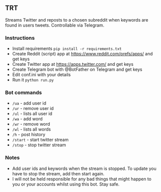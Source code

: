 ## TRT

Streams Twitter and reposts to a chosen subreddit when keywords are found in users tweets. Controllable via Telegram.

### Instructions

-   Install requirements `pip install -r requirements.txt`
-   Create Reddit (script) app at <https://www.reddit.com/prefs/apps/> and get keys
-   Create Twitter app at <https://apps.twitter.com/> and get keys
-   Create Telegram bot with @BotFather on Telegram and get keys
-   Edit conf.ini with your details
-   Run it `python run.py`

### Bot commands

-   `/ua` - add user id  
-   `/ur` - remove user id  
-   `/ul` - lists all user id  
-   `/wa` - add word  
-   `/wr` - remove word  
-   `/wl` - lists all words  
-   `/h` - post history
-   `/start` - start twitter stream
-   `/stop` - stop twitter stream  

### Notes

-   Add user ids and keywords when the stream is stopped. To update you have to stop the stream, add then start again.
-   I will not be held responsible for any bad things that might happen to you or your accounts whilst using this bot. Stay safe.
